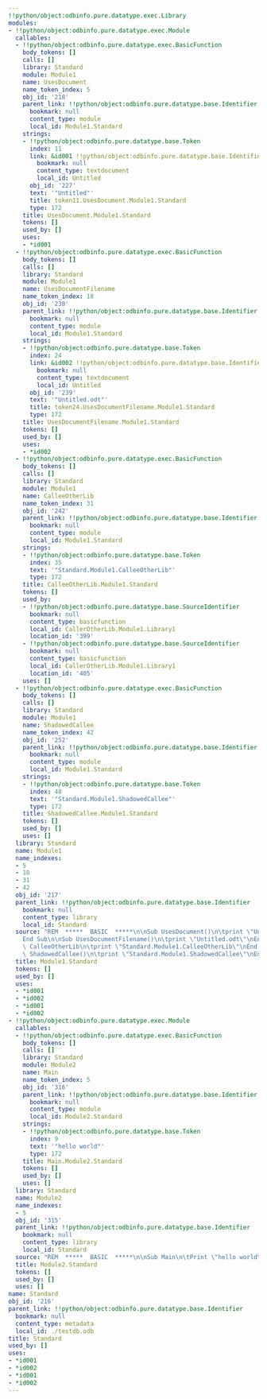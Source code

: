 ```yaml
---
!!python/object:odbinfo.pure.datatype.exec.Library
modules:
- !!python/object:odbinfo.pure.datatype.exec.Module
  callables:
  - !!python/object:odbinfo.pure.datatype.exec.BasicFunction
    body_tokens: []
    calls: []
    library: Standard
    module: Module1
    name: UsesDocument
    name_token_index: 5
    obj_id: '218'
    parent_link: !!python/object:odbinfo.pure.datatype.base.Identifier
      bookmark: null
      content_type: module
      local_id: Module1.Standard
    strings:
    - !!python/object:odbinfo.pure.datatype.base.Token
      index: 11
      link: &id001 !!python/object:odbinfo.pure.datatype.base.Identifier
        bookmark: null
        content_type: textdocument
        local_id: Untitled
      obj_id: '227'
      text: '"Untitled"'
      title: token11.UsesDocument.Module1.Standard
      type: 172
    title: UsesDocument.Module1.Standard
    tokens: []
    used_by: []
    uses:
    - *id001
  - !!python/object:odbinfo.pure.datatype.exec.BasicFunction
    body_tokens: []
    calls: []
    library: Standard
    module: Module1
    name: UsesDocumentFilename
    name_token_index: 18
    obj_id: '230'
    parent_link: !!python/object:odbinfo.pure.datatype.base.Identifier
      bookmark: null
      content_type: module
      local_id: Module1.Standard
    strings:
    - !!python/object:odbinfo.pure.datatype.base.Token
      index: 24
      link: &id002 !!python/object:odbinfo.pure.datatype.base.Identifier
        bookmark: null
        content_type: textdocument
        local_id: Untitled
      obj_id: '239'
      text: '"Untitled.odt"'
      title: token24.UsesDocumentFilename.Module1.Standard
      type: 172
    title: UsesDocumentFilename.Module1.Standard
    tokens: []
    used_by: []
    uses:
    - *id002
  - !!python/object:odbinfo.pure.datatype.exec.BasicFunction
    body_tokens: []
    calls: []
    library: Standard
    module: Module1
    name: CalleeOtherLib
    name_token_index: 31
    obj_id: '242'
    parent_link: !!python/object:odbinfo.pure.datatype.base.Identifier
      bookmark: null
      content_type: module
      local_id: Module1.Standard
    strings:
    - !!python/object:odbinfo.pure.datatype.base.Token
      index: 35
      text: '"Standard.Module1.CalleeOtherLib"'
      type: 172
    title: CalleeOtherLib.Module1.Standard
    tokens: []
    used_by:
    - !!python/object:odbinfo.pure.datatype.base.SourceIdentifier
      bookmark: null
      content_type: basicfunction
      local_id: CallerOtherLib.Module1.Library1
      location_id: '399'
    - !!python/object:odbinfo.pure.datatype.base.SourceIdentifier
      bookmark: null
      content_type: basicfunction
      local_id: CallerOtherLib.Module1.Library1
      location_id: '405'
    uses: []
  - !!python/object:odbinfo.pure.datatype.exec.BasicFunction
    body_tokens: []
    calls: []
    library: Standard
    module: Module1
    name: ShadowedCallee
    name_token_index: 42
    obj_id: '252'
    parent_link: !!python/object:odbinfo.pure.datatype.base.Identifier
      bookmark: null
      content_type: module
      local_id: Module1.Standard
    strings:
    - !!python/object:odbinfo.pure.datatype.base.Token
      index: 48
      text: '"Standard.Module1.ShadowedCallee"'
      type: 172
    title: ShadowedCallee.Module1.Standard
    tokens: []
    used_by: []
    uses: []
  library: Standard
  name: Module1
  name_indexes:
  - 5
  - 18
  - 31
  - 42
  obj_id: '217'
  parent_link: !!python/object:odbinfo.pure.datatype.base.Identifier
    bookmark: null
    content_type: library
    local_id: Standard
  source: "REM  *****  BASIC  *****\n\nSub UsesDocument()\n\tprint \"Untitled\"\n\
    End Sub\n\nSub UsesDocumentFilename()\n\tprint \"Untitled.odt\"\nEnd Sub\n\nSub\
    \ CalleeOtherLib\n\tprint \"Standard.Module1.CalleeOtherLib\"\nEnd Sub\n\nSub\
    \ ShadowedCallee()\n\tprint \"Standard.Module1.ShadowedCallee\"\nEnd Sub"
  title: Module1.Standard
  tokens: []
  used_by: []
  uses:
  - *id001
  - *id002
  - *id001
  - *id002
- !!python/object:odbinfo.pure.datatype.exec.Module
  callables:
  - !!python/object:odbinfo.pure.datatype.exec.BasicFunction
    body_tokens: []
    calls: []
    library: Standard
    module: Module2
    name: Main
    name_token_index: 5
    obj_id: '316'
    parent_link: !!python/object:odbinfo.pure.datatype.base.Identifier
      bookmark: null
      content_type: module
      local_id: Module2.Standard
    strings:
    - !!python/object:odbinfo.pure.datatype.base.Token
      index: 9
      text: '"hello world"'
      type: 172
    title: Main.Module2.Standard
    tokens: []
    used_by: []
    uses: []
  library: Standard
  name: Module2
  name_indexes:
  - 5
  obj_id: '315'
  parent_link: !!python/object:odbinfo.pure.datatype.base.Identifier
    bookmark: null
    content_type: library
    local_id: Standard
  source: "REM  *****  BASIC  *****\n\nSub Main\n\tPrint \"hello world\"\nEnd Sub"
  title: Module2.Standard
  tokens: []
  used_by: []
  uses: []
name: Standard
obj_id: '216'
parent_link: !!python/object:odbinfo.pure.datatype.base.Identifier
  bookmark: null
  content_type: metadata
  local_id: ./testdb.odb
title: Standard
used_by: []
uses:
- *id001
- *id002
- *id001
- *id002
---
```

